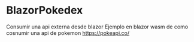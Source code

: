 # BlazorPokedex
Consumir una api externa desde blazor
Ejemplo en blazor wasm de como cosnumir una api de pokemon https://pokeapi.co/
